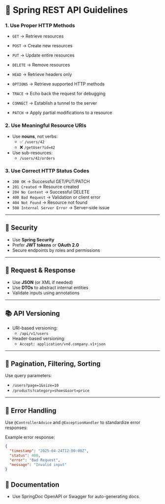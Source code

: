 # 🌱 Spring REST API Guidelines

### 1. Use Proper HTTP Methods
- `GET` → Retrieve resources
- `POST` → Create new resources
- `PUT` → Update entire resources
- `DELETE` → Remove resources

- `HEAD` → Retrieve headers only
- `OPTIONS` → Retrieve supported HTTP methods
- `TRACE` → Echo back the request for debugging
- `CONNECT` → Establish a tunnel to the server
- `PATCH` → Apply partial modifications to a resource

### 2. Use Meaningful Resource URIs
- Use **nouns**, not verbs:
    - ✅ `/users/42`
    - ❌ `/getUser?id=42`
- Use sub-resources:
    - `/users/42/orders`

### 3. Use Correct HTTP Status Codes
- `200 OK` → Successful GET/PUT/PATCH
- `201 Created` → Resource created
- `204 No Content` → Successful DELETE
- `400 Bad Request` → Validation or client error
- `404 Not Found` → Resource not found
- `500 Internal Server Error` → Server-side issue

---

## 🔐 Security
- Use **Spring Security**
- Prefer **JWT tokens** or **OAuth 2.0**
- Secure endpoints by roles and permissions

---

## 💬 Request & Response

- Use **JSON** (or XML if needed)
- Use **DTOs** to abstract internal entities
- Validate inputs using annotations

---

## 📚 API Versioning

- URI-based versioning:
    - `/api/v1/users`
- Header-based versioning:
    - `Accept: application/vnd.company.v1+json`

---

## 🔄 Pagination, Filtering, Sorting

Use query parameters:
- `/users?page=1&size=10`
- `/products?category=shoes&sort=price`

---

## 🧪 Error Handling

Use `@ControllerAdvice` and `@ExceptionHandler` to standardize error responses:

Example error response:
```json
{
  "timestamp": "2025-04-24T12:00:00Z",
  "status": 400,
  "error": "Bad Request",
  "message": "Invalid input"
}
```

## 📝 Documentation
- Use SpringDoc OpenAPI or Swagger for auto-generating docs.